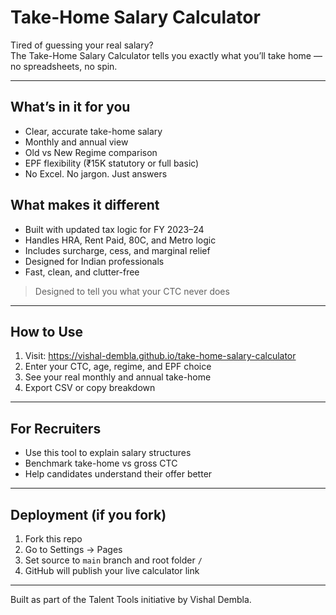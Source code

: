 # Take-Home Salary Calculator

Tired of guessing your real salary?  
The Take-Home Salary Calculator tells you exactly what you’ll take home — no spreadsheets, no spin.

---

## What’s in it for you
- Clear, accurate take-home salary
- Monthly and annual view
- Old vs New Regime comparison
- EPF flexibility (₹15K statutory or full basic)
- No Excel. No jargon. Just answers

## What makes it different
- Built with updated tax logic for FY 2023–24
- Handles HRA, Rent Paid, 80C, and Metro logic
- Includes surcharge, cess, and marginal relief
- Designed for Indian professionals
- Fast, clean, and clutter-free

> Designed to tell you what your CTC never does

---

## How to Use
1. Visit: https://vishal-dembla.github.io/take-home-salary-calculator
2. Enter your CTC, age, regime, and EPF choice
3. See your real monthly and annual take-home
4. Export CSV or copy breakdown

---

## For Recruiters
- Use this tool to explain salary structures
- Benchmark take-home vs gross CTC
- Help candidates understand their offer better

---

## Deployment (if you fork)
1. Fork this repo
2. Go to Settings → Pages
3. Set source to `main` branch and root folder `/`
4. GitHub will publish your live calculator link

---

Built as part of the Talent Tools initiative by Vishal Dembla.
